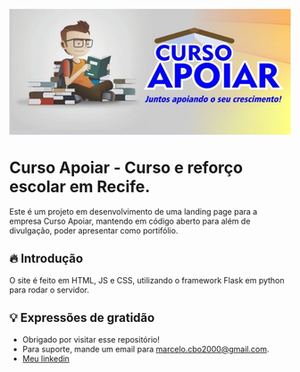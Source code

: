 ![logo](./static/images/logo1.jpg)

# Curso Apoiar - Curso e reforço escolar em Recife.

Este é um projeto em desenvolvimento de uma landing page para a empresa Curso Apoiar, mantendo em código aberto para além de divulgação, poder apresentar como portifólio.

## 🔥 Introdução

O site é feito em HTML, JS e CSS, utilizando o framework Flask em python para rodar o servidor.


## 💡 Expressões de gratidão

* Obrigado por visitar esse repositório!
* Para suporte, mande um email para marcelo.cbo2000@gmail.com.
* [Meu linkedin](https://www.linkedin.com/in/marcelocastelo/)
